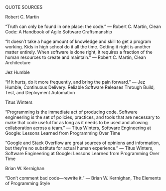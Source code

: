 QUOTE SOURCES

Robert C. Martin

“Truth can only be found in one place: the code.”
― Robert C. Martin, Clean Code: A Handbook of Agile Software Craftsmanship

“It doesn’t take a huge amount of knowledge and skill to get a program working.
Kids in high school do it all the time.
Getting it right is another matter entirely.
When software is done right, it requires a fraction of the human resources to
create and maintain.”
― Robert C. Martin, Clean Architecture


Jez Humble

“If it hurts, do it more frequently, and bring the pain forward.”
― Jez Humble, Continuous Delivery: Reliable Software Releases Through Build, Test, and Deployment Automation


Titus Winters

“Programming is the immediate act of producing code. Software engineering is the set of policies, practices, and tools that are necessary to make that code useful for as long as it needs to be used and allowing collaboration across a team.”
― Titus Winters, Software Engineering at Google: Lessons Learned from Programming Over Time

“Google and Stack Overflow are great sources of opinions and information, but they’re no substitute for actual human experience.”
― Titus Winters, Software Engineering at Google: Lessons Learned from Programming Over Time


Brian W. Kernighan

“Don’t comment bad code—rewrite it.”
― Brian W. Kernighan, The Elements of Programming Style